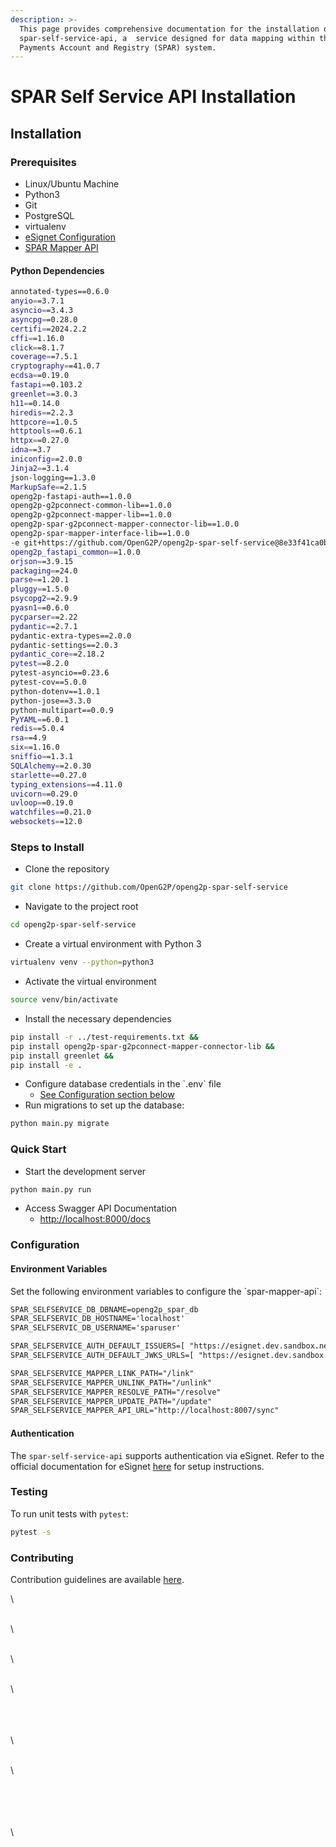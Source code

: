 ```yaml
---
description: >-
  This page provides comprehensive documentation for the installation of
  spar-self-service-api, a  service designed for data mapping within the Social
  Payments Account and Registry (SPAR) system.
---
```


# SPAR Self Service API Installation

## Installation

### Prerequisites

* Linux/Ubuntu Machine
* Python3
* Git
* PostgreSQL
* virtualenv
* [eSignet Configuration](../../../deployment/common-components/esignet.md)
* [SPAR Mapper API](spar-mapper-api-installation.md)

#### Python Dependencies

```sh
annotated-types==0.6.0
anyio==3.7.1
asyncio==3.4.3
asyncpg==0.28.0
certifi==2024.2.2
cffi==1.16.0
click==8.1.7
coverage==7.5.1
cryptography==41.0.7
ecdsa==0.19.0
fastapi==0.103.2
greenlet==3.0.3
h11==0.14.0
hiredis==2.2.3
httpcore==1.0.5
httptools==0.6.1
httpx==0.27.0
idna==3.7
iniconfig==2.0.0
Jinja2==3.1.4
json-logging==1.3.0
MarkupSafe==2.1.5
openg2p-fastapi-auth==1.0.0
openg2p-g2pconnect-common-lib==1.0.0
openg2p-g2pconnect-mapper-lib==1.0.0
openg2p-spar-g2pconnect-mapper-connector-lib==1.0.0
openg2p-spar-mapper-interface-lib==1.0.0
-e git+https://github.com/OpenG2P/openg2p-spar-self-service@8e33f41ca0b2447860e8e8e8f901cc3afcc5707c#egg=openg2p_spar_self_service_api&subdirectory=openg2p-spar-self-service-api
openg2p_fastapi_common==1.0.0
orjson==3.9.15
packaging==24.0
parse==1.20.1
pluggy==1.5.0
psycopg2==2.9.9
pyasn1==0.6.0
pycparser==2.22
pydantic==2.7.1
pydantic-extra-types==2.0.0
pydantic-settings==2.0.3
pydantic_core==2.18.2
pytest==8.2.0
pytest-asyncio==0.23.6
pytest-cov==5.0.0
python-dotenv==1.0.1
python-jose==3.3.0
python-multipart==0.0.9
PyYAML==6.0.1
redis==5.0.4
rsa==4.9
six==1.16.0
sniffio==1.3.1
SQLAlchemy==2.0.30
starlette==0.27.0
typing_extensions==4.11.0
uvicorn==0.29.0
uvloop==0.19.0
watchfiles==0.21.0
websockets==12.0
```

### Steps to Install

* Clone the repository

```sh
git clone https://github.com/OpenG2P/openg2p-spar-self-service
```

* Navigate to the project root

```sh
cd openg2p-spar-self-service
```

* Create a virtual environment with Python 3

```sh
virtualenv venv --python=python3
```

* Activate the virtual environment

```sh
source venv/bin/activate
```

* Install the necessary dependencies

```sh
pip install -r ../test-requirements.txt &&
pip install openg2p-spar-g2pconnect-mapper-connector-lib &&
pip install greenlet && 
pip install -e .
```

* Configure database credentials in the \`.env\` file
  * [See Configuration section below](spar-self-service-api-installation.md#configuration)
* &#x20;Run migrations to set up the database:

```sh
python main.py migrate
```

### Quick Start

* Start the development server

```sh
python main.py run
```

* Access Swagger API Documentation
  * [http://localhost:8000/docs](http://localhost:8000/docs)

### Configuration

#### Environment Variables

Set the following environment variables to configure the \`spar-mapper-api\`:

```xml
SPAR_SELFSERVICE_DB_DBNAME=openg2p_spar_db
SPAR_SELFSERVIC_DB_HOSTNAME='localhost'
SPAR_SELFSERVIC_DB_USERNAME='sparuser'

SPAR_SELFSERVICE_AUTH_DEFAULT_ISSUERS=[ "https://esignet.dev.sandbox.net/v1/esignet", "https://keycloak.dev.sandbox.net/realms/sandbox" ]
SPAR_SELFSERVICE_AUTH_DEFAULT_JWKS_URLS=[ "https://esignet.dev.sandbox.net/v1/esignet/oauth/.well-known/jwks.json", "https://keycloak.dev.sandbox.net/realms/sandbox/protocol/openid-connect/certs" ]

SPAR_SELFSERVICE_MAPPER_LINK_PATH="/link"
SPAR_SELFSERVICE_MAPPER_UNLINK_PATH="/unlink"
SPAR_SELFSERVICE_MAPPER_RESOLVE_PATH="/resolve"
SPAR_SELFSERVICE_MAPPER_UPDATE_PATH="/update"
SPAR_SELFSERVICE_MAPPER_API_URL="http://localhost:8007/sync"
```

#### Authentication

The `spar-self-service-api` supports authentication via eSignet. Refer to the official documentation for eSignet [here](../../../deployment/common-components/esignet.md) for setup instructions.

### Testing

To run unit tests with `pytest`:

```sh
pytest -s
```

### Contributing

Contribution guidelines are available [here](https://github.com/OpenG2P/openg2p-spar-mapper-api/blob/develop/CONTRIBUTING.md).

\


\
\


\
\


\
\


\
\
\
\


\
\


\
\
\
\
\


\
\
\
\
\
\
\
&#x20;
